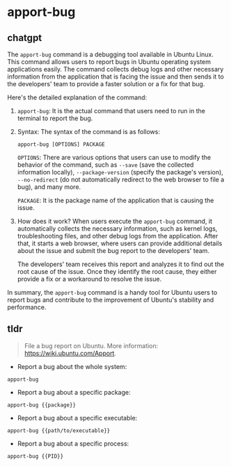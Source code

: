 # apport-bug 
## chatgpt 
The `apport-bug` command is a debugging tool available in Ubuntu Linux. This command allows users to report bugs in Ubuntu operating system applications easily. The command collects debug logs and other necessary information from the application that is facing the issue and then sends it to the developers' team to provide a faster solution or a fix for that bug.

Here's the detailed explanation of the command:

1. `apport-bug`: It is the actual command that users need to run in the terminal to report the bug.

2. Syntax: The syntax of the command is as follows:

   `apport-bug [OPTIONS] PACKAGE`

   `OPTIONS`: There are various options that users can use to modify the behavior of the command, such as `--save` (save the collected information locally), `--package-version` (specify the package's version), `--no-redirect` (do not automatically redirect to the web browser to file a bug), and many more.

   `PACKAGE`: It is the package name of the application that is causing the issue.

3. How does it work? When users execute the `apport-bug` command, it automatically collects the necessary information, such as kernel logs, troubleshooting files, and other debug logs from the application. After that, it starts a web browser, where users can provide additional details about the issue and submit the bug report to the developers' team.

   The developers' team receives this report and analyzes it to find out the root cause of the issue. Once they identify the root cause, they either provide a fix or a workaround to resolve the issue.

In summary, the `apport-bug` command is a handy tool for Ubuntu users to report bugs and contribute to the improvement of Ubuntu's stability and performance. 

## tldr 
 
> File a bug report on Ubuntu.
> More information: <https://wiki.ubuntu.com/Apport>.

- Report a bug about the whole system:

`apport-bug`

- Report a bug about a specific package:

`apport-bug {{package}}`

- Report a bug about a specific executable:

`apport-bug {{path/to/executable}}`

- Report a bug about a specific process:

`apport-bug {{PID}}`
